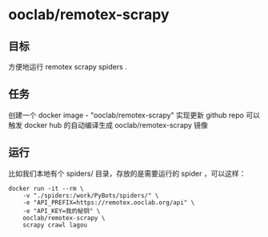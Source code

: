 # ooclab/remotex-scrapy

## 目标

方便地运行 remotex scrapy spiders .

## 任务

创建一个 docker image - "ooclab/remotex-scrapy"
实现更新 github repo 可以触发 docker hub 的自动编译生成 ooclab/remotex-scrapy 镜像

## 运行

比如我们本地有个 spiders/ 目录，存放的是需要运行的 spider ，可以这样：

```
docker run -it --rm \
    -v "./spiders:/work/PyBots/spiders/" \
    -e "API_PREFIX=https://remotex.ooclab.org/api" \
    -e "API_KEY=我的秘钥" \
    ooclab/remotex-scrapy \
    scrapy crawl lagou
```
